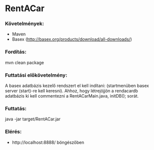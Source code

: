# RentACar

### Követelmények:
- Maven
- Basex (http://basex.org/products/download/all-downloads/)

### Fordítás:
mvn clean package

### Futtatási előkövetelmény:
A basex adatbázis kezelő rendszert el kell indítani: (startmenüben basex server (start)-re kell keresni).
Ahhoz, hogy létrejöjjön a rendacardb adatbázis ki kell commentezni a RentACarMain.java, initDB(); sorát.

### Futtatás:
java -jar target/RentACar.jar

### Elérés:
- http://localhost:8888/ böngészőben
